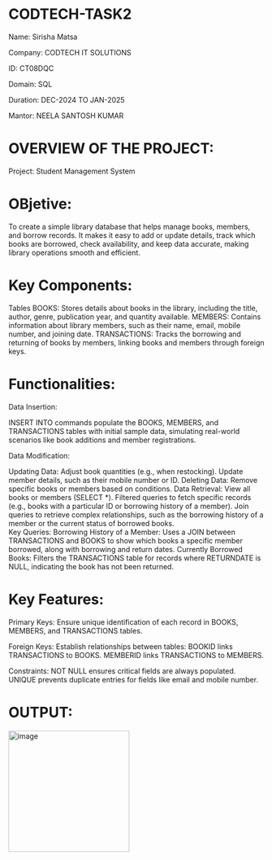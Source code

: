 # CODTECH-TASK2

Name: Sirisha Matsa

Company: CODTECH IT SOLUTIONS

ID: CT08DQC

Domain: SQL

Duration: DEC-2024 TO JAN-2025

Mantor: NEELA SANTOSH KUMAR

# OVERVIEW OF THE PROJECT:

Project: Student Management System

# OBjetive:

To create a simple library database that helps manage books, members, and borrow records. It makes it easy to add or update details, track which books are borrowed, check availability, and keep data accurate, making library operations smooth and efficient.

  
# Key Components:

  Tables
  BOOKS: Stores details about books in the library, including the title, author, genre, publication year, and quantity available.
  MEMBERS: Contains information about library members, such as their name, email, mobile number, and joining date.
  TRANSACTIONS: Tracks the borrowing and returning of books by members, linking books and members through foreign keys.
  
# Functionalities:
  
  Data Insertion:

  INSERT INTO commands populate the BOOKS, MEMBERS, and TRANSACTIONS tables with initial sample data, simulating real-world    scenarios like book additions and member registrations.
  
  Data Modification:

  Updating Data:
      Adjust book quantities (e.g., when restocking).
      Update member details, such as their mobile number or ID.
  Deleting Data:
      Remove specific books or members based on conditions.
  Data Retrieval:
      View all books or members (SELECT *).
      Filtered queries to fetch specific records (e.g., books with a particular ID or borrowing history of a member).
      Join queries to retrieve complex relationships, such as the borrowing history of a member or the current status of           borrowed books.  
  Key Queries:
    Borrowing History of a Member:
        Uses a JOIN between TRANSACTIONS and BOOKS to show which books a specific member borrowed, along with borrowing and           return dates.
    Currently Borrowed Books:
      Filters the TRANSACTIONS table for records where RETURNDATE is NULL, indicating the book has not been returned.
      
# Key Features:

Primary Keys: Ensure unique identification of each record in BOOKS, MEMBERS, and TRANSACTIONS tables.

Foreign Keys: Establish relationships between tables:
  BOOKID links TRANSACTIONS to BOOKS.
  MEMBERID links TRANSACTIONS to MEMBERS.
  
Constraints:
  NOT NULL ensures critical fields are always populated.
  UNIQUE prevents duplicate entries for fields like email and mobile number.

# OUTPUT:

<img width="238" alt="image" src="https://github.com/user-attachments/assets/beee77ff-8a90-4ff4-8d72-5067737ac262" />

